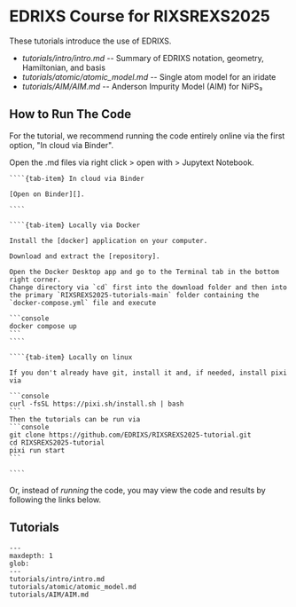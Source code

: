 # EDRIXS Course for RIXSREXS2025

These tutorials introduce the use of EDRIXS.

- _tutorials/intro/intro.md_ -- Summary of EDRIXS notation, geometry, Hamiltonian, and basis
- _tutorials/atomic/atomic_model.md_ -- Single atom model for an iridate
- _tutorials/AIM/AIM.md_ -- Anderson Impurity Model (AIM) for NiPS₃

## How to Run The Code
For the tutorial, we recommend running the code entirely online via the first option, "In cloud via Binder".

Open the .md files via right click > open with > Jupytext Notebook.

`````{tab-set}
````{tab-item} In cloud via Binder

[Open on Binder][].

````

````{tab-item} Locally via Docker

Install the [docker] application on your computer.

Download and extract the [repository].

Open the Docker Desktop app and go to the Terminal tab in the bottom right corner.
Change directory via `cd` first into the download folder and then into the primary `RIXSREXS2025-tutorials-main` folder containing the `docker-compose.yml` file and execute

```console
docker compose up
```
````

````{tab-item} Locally on linux

If you don't already have git, install it and, if needed, install pixi via

```console
curl -fsSL https://pixi.sh/install.sh | bash
```
Then the tutorials can be run via
```console
git clone https://github.com/EDRIXS/RIXSREXS2025-tutorial.git
cd RIXSREXS2025-tutorial
pixi run start
```

````
`````

Or, instead of _running_ the code, you may view the code and results by
following the links below.

## Tutorials

```{toctree}
---
maxdepth: 1
glob:
---
tutorials/intro/intro.md
tutorials/atomic/atomic_model.md
tutorials/AIM/AIM.md
```
[Open on Binder]: https://mybinder.org/v2/gh/EDRIXS/RIXSREXS2025-tutorial/HEAD?urlpath=lab/tree/tutorials/
[docker]: https://www.docker.com/products/docker-desktop/
[repository]: https://github.com/EDRIXS/RIXSREXS2025-tutorial/archive/refs/heads/main.zip
